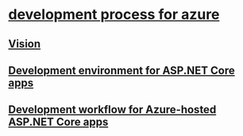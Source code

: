 # [development process for azure](index.md)
## [Vision](vision.md)
## [Development environment for ASP.NET Core apps](development-environment-for-asp.net-core-apps.md)
## [Development workflow for Azure-hosted ASP.NET Core apps](development-workflow-for-azure-hosted-asp.net-core-apps.md)
